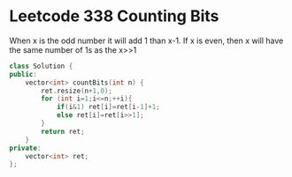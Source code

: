# Leetcode 338 Counting Bits


When x is the odd number it will add 1 than x-1.
If x is even, then x will have the same number of 1s as the x>>1
```cpp
class Solution {
public:
    vector<int> countBits(int n) {
        ret.resize(n+1,0);
        for (int i=1;i<=n;++i){
            if(i&1) ret[i]=ret[i-1]+1;
            else ret[i]=ret[i>>1];
        }
        return ret;
    }
private:
    vector<int> ret;
};
```
